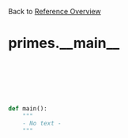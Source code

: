 
Back to [Reference Overview](https://github.com/pyrustic/primes/blob/master/docs/reference#README)

# primes.\_\_main\_\_



<br>


```python

```

<br>

```python

def main():
    """
    - No text -
    """

```

